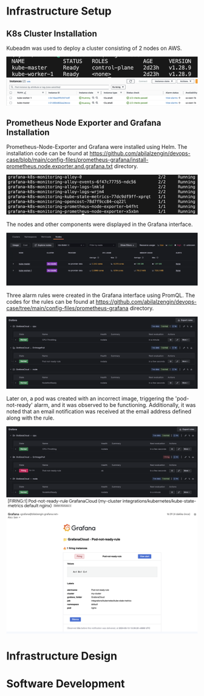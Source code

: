 # Infrastructure Setup
## K8s Cluster Installation
Kubeadm was used to deploy a cluster consisting of 2 nodes on AWS.

![Image Alt text](/images/k8s-node-info.png)
![Image Alt text](/images/aws-node-info.png)

## Prometheus Node Exporter and Grafana Installation 
Prometheus-Node-Exporter and Grafana were installed using Helm. The installation code can be found at https://github.com/abilalzengin/devops-case/blob/main/config-files/prometheus-grafana/install-prometheus.node.exporter.and.grafana.txt directory.

![Image Alt text](/images/prom-grafana-pods.png)

The nodes and other components were displayed in the Grafana interface.

![Image Alt text](/images/grafana-nodes.png)

Three alarm rules were created in the Grafana interface using PromQL. The codes for the rules can be found at https://github.com/abilalzengin/devops-case/tree/main/config-files/prometheus-grafana directory.

![Image Alt text](/images/grafana-rules.png)

Later on, a pod was created with an incorrect image, triggering the 'pod-not-ready' alarm, and it was observed to be functioning. Additionally, it was noted that an email notification was received at the email address defined along with the rule.

![Image Alt text](/images/alarm-firing.png)
![Image Alt text](/images/e-mail.png)


# Infrastructure Design

# Software Development

